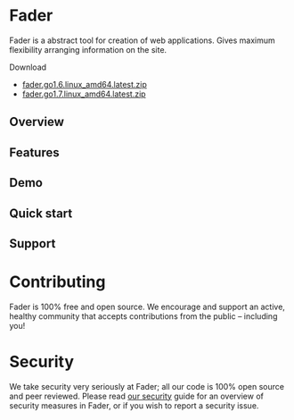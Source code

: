 # Fader

Fader is a abstract tool for creation of web applications. Gives maximum flexibility arranging information on the site.

Download
* [fader.go1.6.linux_amd64.latest.zip](https://s3.eu-central-1.amazonaws.com/releases.fader.inpime.com/fader.go1.6.linux_amd64.latest.zip)
* [fader.go1.7.linux_amd64.latest.zip](https://s3.eu-central-1.amazonaws.com/releases.fader.inpime.com/fader.gotip.linux_amd64.latest.zip)

## Overview

## Features

## Demo

## Quick start

## Support

# Contributing

Fader is 100% free and open source. We encourage and support an active, healthy community that accepts contributions from the public – including you!

# Security

We take security very seriously at Fader; all our code is 100% open source and peer reviewed.
Please read [our security](SECURITY.md) guide for an overview of security measures in Fader, or if you wish to report a security issue.